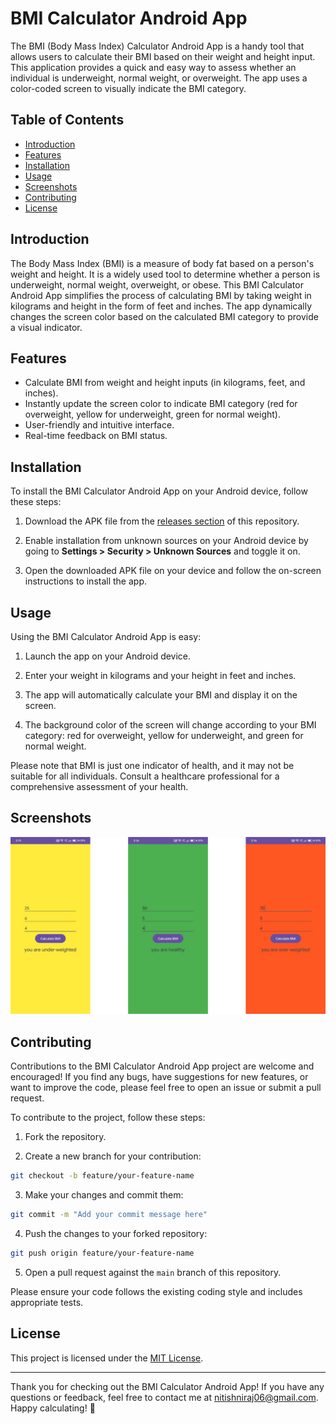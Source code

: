 # BMI Calculator Android App

The BMI (Body Mass Index) Calculator Android App is a handy tool that allows users to calculate their BMI based on their weight and height input. This application provides a quick and easy way to assess whether an individual is underweight, normal weight, or overweight. The app uses a color-coded screen to visually indicate the BMI category.

## Table of Contents

- [Introduction](#introduction)
- [Features](#features)
- [Installation](#installation)
- [Usage](#usage)
- [Screenshots](#screenshots)
- [Contributing](#contributing)
- [License](#license)

## Introduction

The Body Mass Index (BMI) is a measure of body fat based on a person's weight and height. It is a widely used tool to determine whether a person is underweight, normal weight, overweight, or obese. This BMI Calculator Android App simplifies the process of calculating BMI by taking weight in kilograms and height in the form of feet and inches. The app dynamically changes the screen color based on the calculated BMI category to provide a visual indicator.

## Features

- Calculate BMI from weight and height inputs (in kilograms, feet, and inches).
- Instantly update the screen color to indicate BMI category (red for overweight, yellow for underweight, green for normal weight).
- User-friendly and intuitive interface.
- Real-time feedback on BMI status.


## Installation

To install the BMI Calculator Android App on your Android device, follow these steps:

1. Download the APK file from the [releases section](https://github.com/your-username/bmi-calculator/releases) of this repository.

2. Enable installation from unknown sources on your Android device by going to **Settings > Security > Unknown Sources** and toggle it on.

3. Open the downloaded APK file on your device and follow the on-screen instructions to install the app.

## Usage

Using the BMI Calculator Android App is easy:

1. Launch the app on your Android device.

2. Enter your weight in kilograms and your height in feet and inches.

3. The app will automatically calculate your BMI and display it on the screen.

4. The background color of the screen will change according to your BMI category: red for overweight, yellow for underweight, and green for normal weight.

Please note that BMI is just one indicator of health, and it may not be suitable for all individuals. Consult a healthcare professional for a comprehensive assessment of your health.

## Screenshots

![Screenshot 1](https://github.com/nitish-niraj/BMI-calculator/blob/main/Screenshots.jpg)


## Contributing

Contributions to the BMI Calculator Android App project are welcome and encouraged! If you find any bugs, have suggestions for new features, or want to improve the code, please feel free to open an issue or submit a pull request.

To contribute to the project, follow these steps:

1. Fork the repository.

2. Create a new branch for your contribution:

```bash
git checkout -b feature/your-feature-name
```

3. Make your changes and commit them:

```bash
git commit -m "Add your commit message here"
```

4. Push the changes to your forked repository:

```bash
git push origin feature/your-feature-name
```

5. Open a pull request against the `main` branch of this repository.

Please ensure your code follows the existing coding style and includes appropriate tests.

## License

This project is licensed under the [MIT License](LICENSE).

---

Thank you for checking out the BMI Calculator Android App! If you have any questions or feedback, feel free to contact me at nitishniraj06@gmail.com. Happy calculating! 📱
